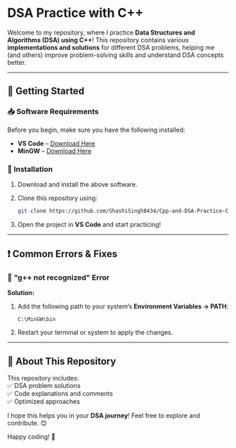 # DSA Practice with C++  

Welcome to my repository, where I practice **Data Structures and Algorithms (DSA) using C++**! This repository contains various **implementations and solutions** for different DSA problems, helping me (and others) improve problem-solving skills and understand DSA concepts better.  

---

## 🚀 Getting Started  

### 📥 Software Requirements  

Before you begin, make sure you have the following installed:  

- **VS Code** – [Download Here](https://code.visualstudio.com/Download)  
- **MinGW** – [Download Here](https://sourceforge.net/projects/mingw/files/latest/download)  

### 🔧 Installation  

1. Download and install the above software.  
2. Clone this repository using:  

   ```sh
   git clone https://github.com/ShashiSingh8434/Cpp-and-DSA-Practice-Codes.git
   ```
3. Open the project in **VS Code** and start practicing!  

---

## ❗ Common Errors & Fixes  

### 🛑 **"g++ not recognized" Error**  

**Solution:**  
1. Add the following path to your system’s **Environment Variables → PATH**:  
   ```
   C:\MinGW\bin
   ```
2. Restart your terminal or system to apply the changes.  

---

## 📌 About This Repository  

This repository includes:  
✅ DSA problem solutions  
✅ Code explanations and comments  
✅ Optimized approaches  

I hope this helps you in your **DSA journey**! Feel free to explore and contribute. 😊  

Happy coding! 🚀  
